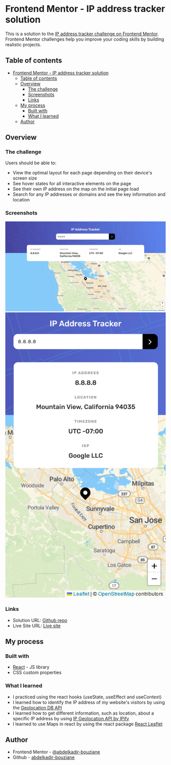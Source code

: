 # Frontend Mentor - IP address tracker solution

This is a solution to the [IP address tracker challenge on Frontend Mentor](https://www.frontendmentor.io/challenges/ip-address-tracker-I8-0yYAH0). Frontend Mentor challenges help you improve your coding skills by building realistic projects.

## Table of contents

- [Frontend Mentor - IP address tracker solution](#frontend-mentor---ip-address-tracker-solution)
  - [Table of contents](#table-of-contents)
  - [Overview](#overview)
    - [The challenge](#the-challenge)
    - [Screenshots](#screenshots)
    - [Links](#links)
  - [My process](#my-process)
    - [Built with](#built-with)
    - [What I learned](#what-i-learned)
  - [Author](#author)

## Overview

### The challenge

Users should be able to:

- View the optimal layout for each page depending on their device's screen size
- See hover states for all interactive elements on the page
- See their own IP address on the map on the initial page load
- Search for any IP addresses or domains and see the key information and location

### Screenshots

![Desktop view](./screenshots/desktop_view.png)
![Smartphone view](./screenshots/smartphone_view.png)

### Links

- Solution URL: [Github repo](https://github.com/abdelkadir-bouziane/ip-address-tracker-master)
- Live Site URL: [Live site](https://abdelkadir-bouziane.github.io/ip-address-tracker-master)

## My process

### Built with

- [React](https://reactjs.org/) - JS library
- CSS custom properties

### What I learned

- I practiced using the react hooks (useState, useEffect and useContext)
- I learned how to identify the IP address of my website's visitors by using the [Geolocation DB API](https://geolocation-db.com/)
- I learned how to get different information, such as location, about a specific IP address by using [IP Geolocation API by IPify](https://geo.ipify.org/)
- I learned to use Maps in react by using the react package [React Leaflet](https://react-leaflet.js.org/)

## Author

- Frontend Mentor - [@abdelkadir-bouziane](https://www.frontendmentor.io/profile/abdelkadir-bouziane)
- Github - [abdelkadir-bouziane](https://github.com/abdelkadir-bouziane)
